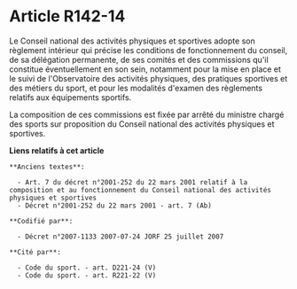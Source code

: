 # Article R142-14

Le Conseil national des activités physiques et sportives adopte son règlement intérieur qui précise les conditions de
fonctionnement du conseil, de sa délégation permanente, de ses comités et des commissions qu'il constitue éventuellement en
son sein, notamment pour la mise en place et le suivi de l'Observatoire des activités physiques, des pratiques sportives et
des métiers du sport, et pour les modalités d'examen des règlements relatifs aux équipements sportifs.

La composition de ces commissions est fixée par arrêté du ministre chargé des sports sur proposition du Conseil national des
activités physiques et sportives.

**Liens relatifs à cet article**

	**Anciens textes**:

	  - Art. 7 du décret n°2001-252 du 22 mars 2001 relatif à la composition et au fonctionnement du Conseil national des activités physiques et sportives
	  - Décret n°2001-252 du 22 mars 2001 - art. 7 (Ab)

	**Codifié par**:

	  - Décret n°2007-1133 2007-07-24 JORF 25 juillet 2007

	**Cité par**:

	  - Code du sport. - art. D221-24 (V)
	  - Code du sport. - art. R221-22 (V)
